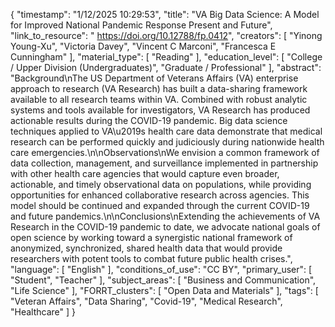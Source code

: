 {
    "timestamp": "1/12/2025 10:29:53",
    "title": "VA Big Data Science: A Model for Improved National Pandemic Response Present and Future",
    "link_to_resource": " https://doi.org/10.12788/fp.0412",
    "creators": [
        "Yinong Young-Xu",
        "Victoria Davey",
        "Vincent C Marconi",
        "Francesca E Cunningham"
    ],
    "material_type": [
        "Reading"
    ],
    "education_level": [
        "College / Upper Division (Undergraduates)",
        "Graduate / Professional"
    ],
    "abstract": "Background\nThe US Department of Veterans Affairs (VA) enterprise approach to research (VA Research) has built a data-sharing framework available to all research teams within VA. Combined with robust analytic systems and tools available for investigators, VA Research has produced actionable results during the COVID-19 pandemic. Big data science techniques applied to VA\u2019s health care data demonstrate that medical research can be performed quickly and judiciously during nationwide health care emergencies.\n\nObservations\nWe envision a common framework of data collection, management, and surveillance implemented in partnership with other health care agencies that would capture even broader, actionable, and timely observational data on populations, while providing opportunities for enhanced collaborative research across agencies. This model should be continued and expanded through the current COVID-19 and future pandemics.\n\nConclusions\nExtending the achievements of VA Research in the COVID-19 pandemic to date, we advocate national goals of open science by working toward a synergistic national framework of anonymized, synchronized, shared health data that would provide researchers with potent tools to combat future public health crises.",
    "language": [
        "English"
    ],
    "conditions_of_use": "CC BY",
    "primary_user": [
        "Student",
        "Teacher"
    ],
    "subject_areas": [
        "Business and Communication",
        "Life Science"
    ],
    "FORRT_clusters": [
        "Open Data and Materials"
    ],
    "tags": [
        "Veteran Affairs",
        "Data Sharing",
        "Covid-19",
        "Medical Research",
        "Healthcare"
    ]
}
